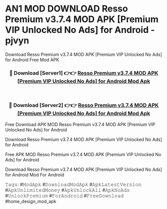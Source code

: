 # AN1 MOD DOWNLOAD Resso Premium v3.7.4 MOD APK [Premium VIP Unlocked No Ads] for Android - pjvyn
Download Resso Premium v3.7.4 MOD APK [Premium VIP Unlocked No Ads] for Android Free Mod APK

<div align="center">
<h3>🔴 Download [Server1] 👉👉 <a href="https://apk-comot.site?title=Resso_Premium_v3.7.4_MOD_APK_[Premium_VIP_Unlocked_No_Ads]_for_Android">Resso Premium v3.7.4 MOD APK [Premium VIP Unlocked No Ads] for Android Mod Apk</a></h3><br>

<h3>🔴 Download [Server2] 👉👉 <a href="https://apk-comot.site?title=Resso_Premium_v3.7.4_MOD_APK_[Premium_VIP_Unlocked_No_Ads]_for_Android">Resso Premium v3.7.4 MOD APK [Premium VIP Unlocked No Ads] for Android Mod Apk</a></h3>
</div>


Free Download APK MOD Resso Premium v3.7.4 MOD APK [Premium VIP Unlocked No Ads] for Android

Download Resso Premium v3.7.4 MOD APK [Premium VIP Unlocked No Ads] for Android 

Free APK MOD Resso Premium v3.7.4 MOD APK [Premium VIP Unlocked No Ads] for Android 

Download Resso Premium v3.7.4 MOD APK [Premium VIP Unlocked No Ads] for Android Mod For Android

𝚃𝚊𝚐𝚜: #𝙼𝚘𝚍𝙰𝚙𝚔 #𝙳𝚘𝚠𝚗𝚕𝚘𝚊𝚍𝙼𝚘𝚍𝙰𝚙𝚔 #𝙰𝚙𝚔𝙻𝚊𝚝𝚎𝚜𝚝𝚅𝚎𝚛𝚜𝚒𝚘𝚗 #𝙰𝚙𝚔𝚄𝚗𝚕𝚒𝚖𝚒𝚝𝚎𝚍𝙼𝚘𝚗𝚎𝚢 #𝙰𝚙𝚔𝚄𝚗𝚕𝚘𝚌𝚔𝙰𝚕𝚕 #𝙰𝚙𝚔𝙽𝚘𝙰𝚍𝚜 #𝚄𝚗𝚕𝚘𝚌𝚔𝙿𝚛𝚎𝚖𝚒𝚞𝚖 #𝙵𝚘𝚛𝙰𝚗𝚍𝚛𝚘𝚒𝚍 #𝙵𝚛𝚎𝚎𝙳𝚘𝚠𝚗𝚕𝚘𝚊𝚍 #home_design_mod_apk